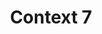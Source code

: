 ---
created: '2025-09-16T15:05:15.653418'
modified: '2025-09-17T15:36:34.495964'
ship_factor: 5
subtype: mcp-servers
tags: []
title: Context 7
type: tool
version: 1
---
